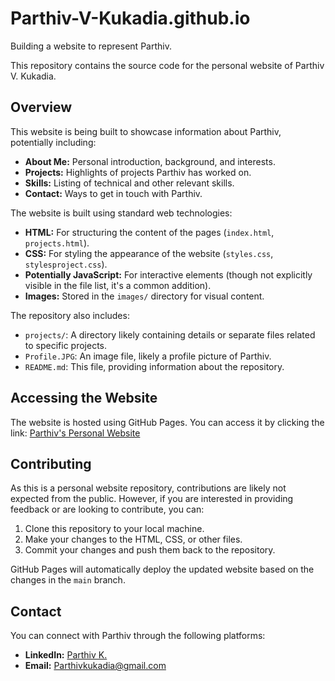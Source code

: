 # Parthiv-V-Kukadia.github.io

Building a website to represent Parthiv.

This repository contains the source code for the personal website of Parthiv V. Kukadia.

## Overview

This website is being built to showcase information about Parthiv, potentially including:

* **About Me:** Personal introduction, background, and interests.
* **Projects:** Highlights of projects Parthiv has worked on.
* **Skills:** Listing of technical and other relevant skills.
* **Contact:** Ways to get in touch with Parthiv.

The website is built using standard web technologies:

* **HTML:** For structuring the content of the pages (`index.html`, `projects.html`).
* **CSS:** For styling the appearance of the website (`styles.css`, `stylesproject.css`).
* **Potentially JavaScript:** For interactive elements (though not explicitly visible in the file list, it's a common addition).
* **Images:** Stored in the `images/` directory for visual content.

The repository also includes:

* `projects/`: A directory likely containing details or separate files related to specific projects.
* `Profile.JPG`: An image file, likely a profile picture of Parthiv.
* `README.md`: This file, providing information about the repository.

## Accessing the Website

The website is hosted using GitHub Pages. You can access it by clicking the link:
[Parthiv's Personal Website](https://Parthiv-V-Kukadia.github.io/)

## Contributing

As this is a personal website repository, contributions are likely not expected from the public. However, if you are interested in providing feedback or are looking to contribute, you can:

1.  Clone this repository to your local machine.
2.  Make your changes to the HTML, CSS, or other files.
3.  Commit your changes and push them back to the repository.

GitHub Pages will automatically deploy the updated website based on the changes in the `main` branch.

## Contact
You can connect with Parthiv through the following platforms:

* **LinkedIn:** [Parthiv K.](https://www.linkedin.com/in/parthiv-k/)
* **Email:** [Parthivkukadia@gmail.com](mailto:Parthivkukadia@gmail.com)
